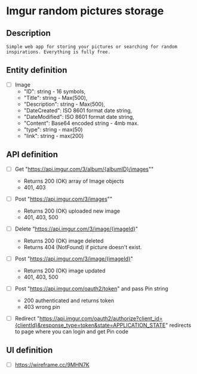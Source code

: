 # Imgur random pictures storage

## Description
    Simple web app for storing your pictures or searching for random inspirations. Everything is fully free.

## Entity definition
- [ ] Image
    - "ID": string - 16 symbols,
    - "Title": string - Max(500),
    - "Description": string - Max(500),
    - "DateCreated": ISO 8601 format date string,
    - "DateModified": ISO 8601 format date string,
    - "Content": Base64 encoded string - 4mb max.
    - "type": string - max(50)
    - "link": string - max(200)


## API definition
- [ ] Get "https://api.imgur.com/3/album/{albumID}/images""
    - Returns 200 (OK) array of Image objects
    - 401, 403

- [ ] Post "https://api.imgur.com/3/images""
    - Returns 200 (OK) uploaded new image
    - 401, 403, 500
    
- [ ] Delete "https://api.imgur.com/3/image/{imageId}"
    - Returns 200 (OK) image deleted
    - Returns 404 (NotFound) if picture doesn't exist.
    
- [ ] Post "https://api.imgur.com/3/image/{imageId}"
    - Returns 200 (OK) image updated
    - 401, 403, 500
    
- [ ] Post "https://api.imgur.com/oauth2/token" and pass Pin string
    - 200 authenticated and returns token
    - 403 wrong pin
    
- [ ] Redirect "https://api.imgur.com/oauth2/authorize?client_id={clientId}&response_type=token&state=APPLICATION_STATE"
    redirects to page where you can login and get Pin code


## UI definition
- [ ] https://wireframe.cc/9MHN7K
